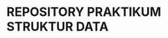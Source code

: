 
# REPOSITORY PRAKTIKUM STRUKTUR DATA

<!--

Ini adalah repository untuk praktikum struktur data semester 2 oleh Fadhel Yussie Ramadhan.


